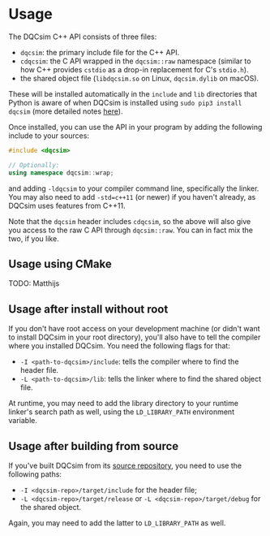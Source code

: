 # Usage

The DQCsim C++ API consists of three files:

 - `dqcsim`: the primary include file for the C++ API.
 - `cdqcsim`: the C API wrapped in the `dqcsim::raw` namespace (similar to
   how C++ provides `cstdio` as a drop-in replacement for C's `stdio.h`).
 - the shared object file (`libdqcsim.so` on Linux, `dqcsim.dylib` on macOS).

These will be installed automatically in the `include` and `lib` directories
that Python is aware of when DQCsim is installed using
`sudo pip3 install dqcsim` (more detailed notes [here](../install/index.html)).

Once installed, you can use the API in your program by adding the following
include to your sources:

```C++
#include <dqcsim>

// Optionally:
using namespace dqcsim::wrap;
```

and adding `-ldqcsim` to your compiler command line, specifically the linker.
You may also need to add `-std=c++11` (or newer) if you haven't already, as
DQCsim uses features from C++11.

Note that the `dqcsim` header includes `cdqcsim`, so the above will also give
you access to the raw C API through `dqcsim::raw`. You can in fact mix the two,
if you like.

## Usage using CMake

TODO: Matthijs

## Usage after install without root

If you don't have root access on your development machine (or didn't want to
install DQCsim in your root directory), you'll also have to tell the compiler
where you installed DQCsim. You need the following flags for that:

 - `-I <path-to-dqcsim>/include`: tells the compiler where to find the header
   file.
 - `-L <path-to-dqcsim>/lib`: tells the linker where to find the shared object
   file.

At runtime, you may need to add the library directory to your runtime linker's
search path as well, using the `LD_LIBRARY_PATH` environment variable.

## Usage after building from source

If you've built DQCsim from its
[source repository](https://github.com/mbrobbel/dqcsim-rs), you need to use
the following paths:

 - `-I <dqcsim-repo>/target/include` for the header file;
 - `-L <dqcsim-repo>/target/release` or `-L <dqcsim-repo>/target/debug` for the
   shared object.

Again, you may need to add the latter to `LD_LIBRARY_PATH` as well.
